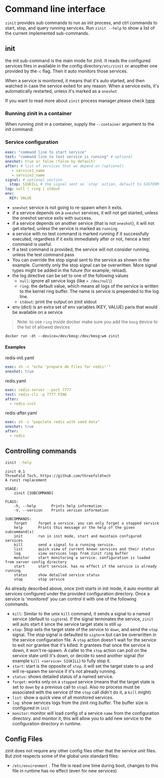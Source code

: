 # Command line interface
`zinit` provides sub commands to run as init process, and ctrl commands to start, stop, and query running services.
Run `zinit --help` to show a list of the current implemented sub-commands.

## init
the init sub-command is the main mode for zinit. 
It reads the configured services files in available in the config directory`/etc/zinit` or anopther one provided by the`-c` flag. Then it auto monitors those services.

When a service is monitored, it means that it's auto started, and then watched in case the service exited for any reason. When a service exits, it's automatically restarted, unless it's marked as a `oneshot`

If you want to read more about `zinit` process manager please check [here](implementation.md)

### Running zinit in a container

When running zinit in a container, supply the `--container` argument to the init command.


### Service configuration
```yaml
exec: "command line to start service"
test: "command line to test service is running" # optional
oneshot: true or false (false by default)
after: # list of services that we depend on (optional)
   - service1_name
   - service2_name
signal: # optional section
  stop: SIGKILL # the signal sent on `stop` action. default to SIGTERM
log: null | ring | stdout
env:
  KEY: VALUE
```

- `oneshot` service is not going to re-spawn when it exits.
- if a service depends on a `oneshot` services, it will not get started, unless the oneshot service exits with success.
- if a service depends on another service (that is not `oneshot`), it will not get started, unless the service is marked as `running`
- a service with no test command is marked running if it successfully executed, regardless if it exits immediately after or not, hence a test command is useful.
- If a test command is provided, the service will not consider running, unless the test command pass
- You can override the stop signal sent to the service as shown in the example. Currently only the stop
  signal can be overwritten. More signal types might be added in the future (for example, reload).
- the log directive can be set to one of the following values
  - `null`: ignore all service logs (like `> /dev/null`)
  - `ring`: the default value, which means all logs of the service is written to the kernel ring buffer. The name is service is prepended to the log line.
  - `stdout`: print the output on zinit stdout
- env (dict) is an extra set of env variables (KEY, VALUE) paris that would be available on a service

> Note: to use `ring` inside docker make sure you add the `kmsg` device to the list of allowed devices
```
docker run -dt --device=/dev/kmsg:/dev/kmsg:wm zinit
```

#### Examples
redis-init.yaml
```yaml
exec: sh -c "echo 'prepare db files for redis!'"
oneshot: true
```

redis.yaml
```yaml
exec: redis-server --port 7777
test: redis-cli -p 7777 PING
after:
  - redis-init
```

redis-after.yaml
```yaml
exec: sh -c "populate redis with seed data"
oneshot: true
after:
  - redis
```

## Controlling commands
```bash
zinit --help
```

```
zinit 0.1
ThreeFold Tech, https://github.com/threefoldtech
A runit replacement

USAGE:
    zinit [SUBCOMMAND]

FLAGS:
    -h, --help       Prints help information
    -V, --version    Prints version information

SUBCOMMANDS:
    forget     forget a service. you can only forget a stopped service
    help       Prints this message or the help of the given subcommand(s)
    init       run in init mode, start and maintain configured services
    kill       send a signal to a running service.
    list       quick view of current known services and their status
    log        view services logs from zinit ring buffer
    monitor    start monitoring a service. configuration is loaded from server config directory
    start      start service. has no effect if the service is already running
    status     show detailed service status
    stop       stop service

```

As already described above, once zinit starts in init mode, it auto monitor all services configured under the provided configuration directory. Once a service is 'monitored' you can control it with one of the following commands.

- `kill`: Similar to the unix `kill` command, it sends a signal to a named service (default to `sigterm`). If the signal terminates the service, `zinit` will auto start it since the service target state is still `up`
- `stop`: Stop sets the target state of the service to `down`, and send the `stop` signal. The stop signal is defaulted to `sigterm` but can be overwritten in the service configuration file. A `stop` action doesn't wait for the service to exit nor grantee that it's killed. It grantees that once the service is down, it won't re-spawn. A caller to the `stop` action can poll on the service state until it's down, or decide to send another signal (for example `kill <service> SIGKILL`) to fully stop it.
- `start`: start is the opposite of `stop`. it will set the target state to `up` and will re-spawn the service if it's not already running.
- `status`: shows detailed status of a named service.
- `forget`: works only on a `stopped` service (means that the target state is set to `down` by a previous call to `stop`). Also no process must be associated with the service (if the `stop` call didn't do it, a `kill` might)
- `list`: show a quick view of all monitored services.
- `log`: show services logs from the zinit ring buffer. The buffer size is configured in `init`
- `monitor`: monitor will load config of a service `name` from the configuration directory. and monitor it, this will allow you to add new
service to the configuration directory in runtime.

## Config Files
zinit does not require any other config files other that the service unit files. But zinit respects some of the global unix standard files:
- `/etc/environment` . The file is read one time during boot, changes to this file in runtime has no effect (even for new services)
